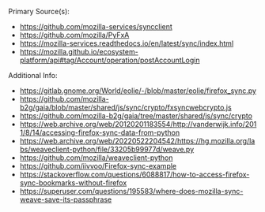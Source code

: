 
Primary Source(s):

 - https://github.com/mozilla-services/syncclient
 - https://github.com/mozilla/PyFxA
 - https://mozilla-services.readthedocs.io/en/latest/sync/index.html
 - https://mozilla.github.io/ecosystem-platform/api#tag/Account/operation/postAccountLogin

Additional Info:

 - https://gitlab.gnome.org/World/eolie/-/blob/master/eolie/firefox_sync.py
 - https://github.com/mozilla-b2g/gaia/blob/master/shared/js/sync/crypto/fxsyncwebcrypto.js
 - https://github.com/mozilla-b2g/gaia/tree/master/shared/js/sync/crypto
 - https://web.archive.org/web/20120201183554/http://vanderwijk.info/2011/8/14/accessing-firefox-sync-data-from-python
 - https://web.archive.org/web/20220522204542/https://hg.mozilla.org/labs/weaveclient-python/file/33205b99977d/weave.py
 - https://github.com/mozilla/weaveclient-python
 - https://github.com/iivvoo/Firefox-sync-example
 - https://stackoverflow.com/questions/6088817/how-to-access-firefox-sync-bookmarks-without-firefox
 - https://superuser.com/questions/195583/where-does-mozilla-sync-weave-save-its-passphrase